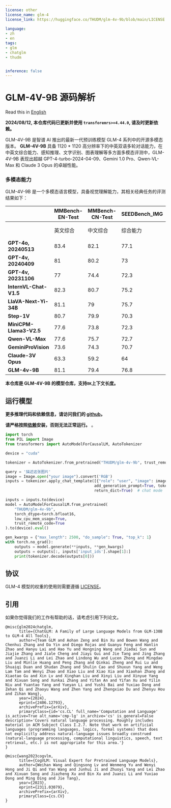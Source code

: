 ```yaml
---
license: other
license_name: glm-4
license_link: https://huggingface.co/THUDM/glm-4v-9b/blob/main/LICENSE
 
language:
- zh
- en
tags:
- glm
- chatglm
- thudm


inference: false
---
```


# GLM-4V-9B 源码解析

Read this in [English](README_en.md)

**2024/08/12, 本仓库代码已更新并使用 `transforemrs>=4.44.0`, 请及时更新依赖。**

GLM-4V-9B 是智谱 AI 推出的最新一代预训练模型 GLM-4 系列中的开源多模态版本。
**GLM-4V-9B** 具备 1120 * 1120 高分辨率下的中英双语多轮对话能力，在中英文综合能力、感知推理、文字识别、图表理解等多方面多模态评测中，GLM-4V-9B 表现出超越 GPT-4-turbo-2024-04-09、Gemini
1.0 Pro、Qwen-VL-Max 和 Claude 3 Opus 的卓越性能。

### 多模态能力

GLM-4V-9B 是一个多模态语言模型，具备视觉理解能力，其相关经典任务的评测结果如下：

|                         | **MMBench-EN-Test** | **MMBench-CN-Test** | **SEEDBench_IMG** | **MMStar** | **MMMU** | **MME** | **HallusionBench** | **AI2D** | **OCRBench** |
|-------------------------|---------------------|---------------------|-------------------|------------|----------|---------|--------------------|----------|--------------|
|                         | 英文综合                | 中文综合                | 综合能力              | 综合能力       | 学科综合     | 感知推理    | 幻觉性                | 图表理解     | 文字识别         |
| **GPT-4o, 20240513**    | 83.4                | 82.1                | 77.1              | 63.9       | 69.2     | 2310.3  | 55                 | 84.6     | 736          |
| **GPT-4v, 20240409**    | 81                  | 80.2                | 73                | 56         | 61.7     | 2070.2  | 43.9               | 78.6     | 656          |
| **GPT-4v, 20231106**    | 77                  | 74.4                | 72.3              | 49.7       | 53.8     | 1771.5  | 46.5               | 75.9     | 516          |
| **InternVL-Chat-V1.5**  | 82.3                | 80.7                | 75.2              | 57.1       | 46.8     | 2189.6  | 47.4               | 80.6     | 720          |
| **LlaVA-Next-Yi-34B**   | 81.1                | 79                  | 75.7              | 51.6       | 48.8     | 2050.2  | 34.8               | 78.9     | 574          |
| **Step-1V**             | 80.7                | 79.9                | 70.3              | 50         | 49.9     | 2206.4  | 48.4               | 79.2     | 625          |
| **MiniCPM-Llama3-V2.5** | 77.6                | 73.8                | 72.3              | 51.8       | 45.8     | 2024.6  | 42.4               | 78.4     | 725          |
| **Qwen-VL-Max**         | 77.6                | 75.7                | 72.7              | 49.5       | 52       | 2281.7  | 41.2               | 75.7     | 684          |
| **GeminiProVision**     | 73.6                | 74.3                | 70.7              | 38.6       | 49       | 2148.9  | 45.7               | 72.9     | 680          |
| **Claude-3V Opus**      | 63.3                | 59.2                | 64                | 45.7       | 54.9     | 1586.8  | 37.8               | 70.6     | 694          |
| **GLM-4v-9B**           | 81.1                | 79.4                | 76.8              | 58.7       | 47.2     | 2163.8  | 46.6               | 81.1     | 786          |

**本仓库是 GLM-4V-9B 的模型仓库，支持`8K`上下文长度。**

## 运行模型

**更多推理代码和依赖信息，请访问我们的 [github](https://github.com/THUDM/GLM-4)。**

**请严格按照[依赖](https://github.com/THUDM/GLM-4/blob/main/basic_demo/requirements.txt)安装，否则无法正常运行。**
。

```py
import torch
from PIL import Image
from transformers import AutoModelForCausalLM, AutoTokenizer

device = "cuda"

tokenizer = AutoTokenizer.from_pretrained("THUDM/glm-4v-9b", trust_remote_code=True)

query = '描述这张图片'
image = Image.open("your image").convert('RGB')
inputs = tokenizer.apply_chat_template([{"role": "user", "image": image, "content": query}],
                                       add_generation_prompt=True, tokenize=True, return_tensors="pt",
                                       return_dict=True)  # chat mode

inputs = inputs.to(device)
model = AutoModelForCausalLM.from_pretrained(
    "THUDM/glm-4v-9b",
    torch_dtype=torch.bfloat16,
    low_cpu_mem_usage=True,
    trust_remote_code=True
).to(device).eval()

gen_kwargs = {"max_length": 2500, "do_sample": True, "top_k": 1}
with torch.no_grad():
    outputs = model.generate(**inputs, **gen_kwargs)
    outputs = outputs[:, inputs['input_ids'].shape[1]:]
    print(tokenizer.decode(outputs[0]))
```

## 协议

GLM-4 模型的权重的使用则需要遵循 [LICENSE](LICENSE)。

## 引用

如果你觉得我们的工作有帮助的话，请考虑引用下列论文。

```
@misc{glm2024chatglm,
      title={ChatGLM: A Family of Large Language Models from GLM-130B to GLM-4 All Tools}, 
      author={Team GLM and Aohan Zeng and Bin Xu and Bowen Wang and Chenhui Zhang and Da Yin and Diego Rojas and Guanyu Feng and Hanlin Zhao and Hanyu Lai and Hao Yu and Hongning Wang and Jiadai Sun and Jiajie Zhang and Jiale Cheng and Jiayi Gui and Jie Tang and Jing Zhang and Juanzi Li and Lei Zhao and Lindong Wu and Lucen Zhong and Mingdao Liu and Minlie Huang and Peng Zhang and Qinkai Zheng and Rui Lu and Shuaiqi Duan and Shudan Zhang and Shulin Cao and Shuxun Yang and Weng Lam Tam and Wenyi Zhao and Xiao Liu and Xiao Xia and Xiaohan Zhang and Xiaotao Gu and Xin Lv and Xinghan Liu and Xinyi Liu and Xinyue Yang and Xixuan Song and Xunkai Zhang and Yifan An and Yifan Xu and Yilin Niu and Yuantao Yang and Yueyan Li and Yushi Bai and Yuxiao Dong and Zehan Qi and Zhaoyu Wang and Zhen Yang and Zhengxiao Du and Zhenyu Hou and Zihan Wang},
      year={2024},
      eprint={2406.12793},
      archivePrefix={arXiv},
      primaryClass={id='cs.CL' full_name='Computation and Language' is_active=True alt_name='cmp-lg' in_archive='cs' is_general=False description='Covers natural language processing. Roughly includes material in ACM Subject Class I.2.7. Note that work on artificial languages (programming languages, logics, formal systems) that does not explicitly address natural-language issues broadly construed (natural-language processing, computational linguistics, speech, text retrieval, etc.) is not appropriate for this area.'}
}
```

```
@misc{wang2023cogvlm,
      title={CogVLM: Visual Expert for Pretrained Language Models}, 
      author={Weihan Wang and Qingsong Lv and Wenmeng Yu and Wenyi Hong and Ji Qi and Yan Wang and Junhui Ji and Zhuoyi Yang and Lei Zhao and Xixuan Song and Jiazheng Xu and Bin Xu and Juanzi Li and Yuxiao Dong and Ming Ding and Jie Tang},
      year={2023},
      eprint={2311.03079},
      archivePrefix={arXiv},
      primaryClass={cs.CV}
}
```

